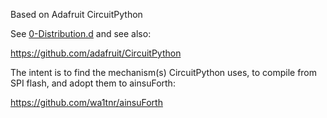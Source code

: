 Based on Adafruit CircuitPython

See <a href="https://github.com/wa1tnr/ainsuSPI/tree/master/0-Distribution.d/">0-Distribution.d</a>
 and see also:

 https://github.com/adafruit/CircuitPython

The intent is to find the mechanism(s) CircuitPython
uses, to compile from SPI flash, and adopt them to
ainsuForth:

 https://github.com/wa1tnr/ainsuForth

